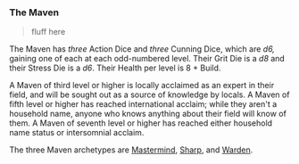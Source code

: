 ### The Maven

> fluff here

The Maven has *three* Action Dice and *three* Cunning Dice, which are *d6,* gaining one of each at each odd-numbered level. Their Grit Die is a *d8* and their Stress Die is a *d6*. Their Health per level is 8 + Build.

A Maven of third level or higher is locally acclaimed as an expert in their field, and will be sought out as a source of knowledge by locals. A Maven of fifth level or higher has reached international acclaim; while they aren't a household name, anyone who knows anything about their field will know of them. A Maven of seventh level or higher has reached either household name status or intersomnial acclaim.

The three Maven archetypes are [Mastermind](https://github.com/morganmayday/tayen-core/blob/main/archetypes/maven/mastermind.md), [Sharp](https://github.com/morganmayday/tayen-core/blob/main/archetypes/maven/sharp.md), and [Warden](https://github.com/morganmayday/tayen-core/blob/main/archetypes/maven/warden.md).
